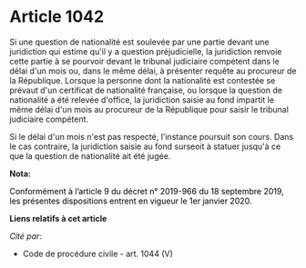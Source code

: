 # Article 1042

Si une question de nationalité est soulevée par une partie devant une juridiction qui estime qu'il y a question
préjudicielle, la juridiction renvoie cette partie à se pourvoir devant le tribunal judiciaire compétent dans le délai d'un
mois ou, dans le même délai, à présenter requête au procureur de la République. Lorsque la personne dont la nationalité est
contestée se prévaut d'un certificat de nationalité française, ou lorsque la question de nationalité a été relevée d'office,
la juridiction saisie au fond impartit le même délai d'un mois au procureur de la République pour saisir le tribunal
judiciaire compétent.

Si le délai d'un mois n'est pas respecté, l'instance poursuit son cours. Dans le cas contraire, la juridiction saisie au fond
surseoit à statuer jusqu'à ce que la question de nationalité ait été jugée.

**Nota:**

<font color="black">Conformément à l’article 9 du décret n° 2019-966 du 18 septembre 2019, les présentes dispositions entrent
en vigueur le 1er janvier 2020.</font>

**Liens relatifs à cet article**

_Cité par_:

  - Code de procédure civile - art. 1044 (V)
